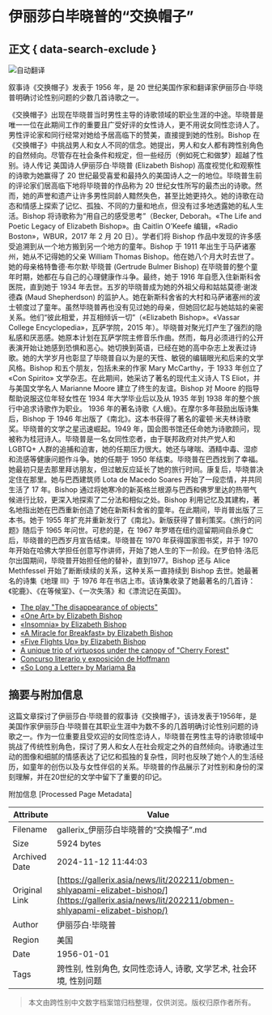 # 伊丽莎白毕晓普的“交换帽子”

## 正文 { data-search-exclude }


![自动翻译](https://cdn.gallerix.asia/x/src/var/gtrans48.png)

叙事诗《交换帽子》发表于 1956 年，是 20 世纪美国作家和翻译家伊丽莎白·毕晓普明确讨论性别问题的少数几首诗歌之一。

《交换帽子》出现在毕晓普当时男性主导的诗歌领域的职业生涯的中途。毕晓普是唯一一位在此期间工作的重要且广受好评的女性诗人，更不用说女同性恋诗人了。男性评论家和同行经常对她给予居高临下的赞美，直接提到她的性别。Bishop 在《交换帽子》中挑战男人和女人不同的信念。她提出，男人和女人都有跨性别角色的自然倾向。尽管存在社会条件和规定，但一些经历（例如死亡和做梦）超越了性别。诗人传记 美国诗人伊丽莎白·毕晓普 (Elizabeth Bishop) 高度视觉化和观察性的诗歌为她赢得了 20 世纪最受喜爱和最持久的美国诗人之一的地位。毕晓普生前的评论家们居高临下地将毕晓普的作品称为 20 世纪女性所写的最杰出的诗歌。然而，她的声誉和遗产让许多男性同龄人黯然失色，甚至比她更持久。她的诗歌在动态和情感上探索了记忆、孤独、不同的力量和地点，但没有过多地透露她的私人生活。Bishop 将诗歌称为“用自己的感受思考”（Becker, Deborah。«The Life and Poetic Legacy of Elizabeth Bishop»。由 Caitlin O’Keefe 编辑，«Radio Boston»，WBUR，2017 年 2 月 20 日）。学者们将 Bishop 作品中发现的许多感受追溯到从一个地方搬到另一个地方的童年。Bishop 于 1911 年出生于马萨诸塞州，她从不记得她的父亲 William Thomas Bishop。他在她八个月大时去世了。她的母亲格特鲁德·布尔默·毕晓普 (Gertrude Bulmer Bishop) 在毕晓普的整个童年时期，她都在与自己的心理健康作斗争。最终，她于 1916 年自愿入住新斯科舍医院，直到她于 1934 年去世。五岁的毕晓普成为她的外祖父母和姑姑莫德·谢泼德森 (Maud Shepherdson) 的监护人。她在新斯科舍省的大村和马萨诸塞州的波士顿度过了童年。虽然毕晓普再也没有见过她的母亲，但她回忆起与她姑姑的亲密关系。他们“彼此相爱，并互相倾诉一切”（«Elizabeth Bishop»。«Vassar College Encyclopedia»，瓦萨学院，2015 年）。毕晓普对聚光灯产生了强烈的隐私感和厌恶感。她原本计划在瓦萨学院主修音乐作曲。然而，每月必须进行的公开表演开始让她感到恐惧和恶心。她切换到英语，已经在她的高中杂志上发表过诗歌。她的大学岁月也彰显了毕晓普自以为是的天性、敏锐的编辑眼光和后来的文学风格。Bishop 和五个朋友，包括未来的作家 Mary McCarthy，于 1933 年创立了 «Con Spirito» 文学杂志。在此期间，她采访了著名的现代主义诗人 TS Eliot，并与美国文学名人 Marianne Moore 建立了终生的友谊。Bishop 对 Moore 的指导帮助说服这位年轻女性在 1934 年大学毕业后以及从 1935 年到 1938 年的整个旅行中追求诗歌作为职业。 1936 年的著名诗歌《人蛾》。在摩尔多年鼓励出版诗集后，Bishop 于 1946 年出版了《南北》。这本书获得了著名的霍顿·米夫林诗歌奖。毕晓普的文学之星迅速崛起。1949 年，国会图书馆还任命她为诗歌顾问，现被称为桂冠诗人。毕晓普是一名女同性恋者，由于联邦政府对共产党人和 LGBTQ+ 人群的追捕和迫害，她的任期压力很大。她还与哮喘、酒精中毒、湿疹和流感等健康问题作斗争。她的任期于 1950 年结束。毕晓普在巴西找到了幸福。她最初只是去那里拜访朋友，但过敏反应延长了她的旅行时间。康复后，毕晓普决定住在那里。她与巴西建筑师 Lota de Macedo Soares 开始了一段恋情，并共同生活了 17 年。Bishop 通过将她寒冷的新英格兰根源与巴西和佛罗里达的热带气候进行比较，更深入地探索了二分法和相似之处。Bishop 利用记忆及其建构，著名地指出她在巴西重新创造了她在新斯科舍省的童年。在此期间，毕肖普出版了三本书。她于 1955 年扩充并重新发行了《南北》。新版获得了普利策奖。《旅行的问题》随后于 1965 年问世。可悲的是，在 1967 年罗塔在纽约逗留期间自杀身亡后，毕晓普的巴西岁月宣告结束。毕晓普在 1970 年获得国家图书奖，并于 1970 年开始在哈佛大学担任创意写作讲师，开始了她人生的下一阶段。在罗伯特·洛厄尔出国期间，毕晓普开始担任他的替补，直到1977。Bishop 还与 Alice Methfessel 开始了断断续续的关系，这种关系一直持续到 Bishop 去世。她最著名的诗集《地理 III》于 1976 年在书店上市。该诗集收录了她最著名的几首诗：《驼鹿》、《在等候室》、《一次失落》和《漂流记在英国》。

- [The play "The disappearance of objects"](/pr/spektakl-ischeznovenie-predmetov/)
- [«One Art» by Elizabeth Bishop](/news/lit/201701/odno-iskusstvo-elizabet-bishop/)
- [«Insomnia» by Elizabeth Bishop](/news/lit/202212/bessonnica-elizabet-bishop/)
- [«A Miracle for Breakfast» by Elizabeth Bishop](/news/lit/201711/chudo-na-zavtrak-elizabet-bishop/)
- [«Five Flights Up» by Elizabeth Bishop](/news/lit/201611/pyat-poletov-vverx-elizabet-bishop/)
- [A unique trio of virtuosos under the canopy of "Cherry Forest"](/news/music/201606/unikalnoe-trio-virtuozov-pod-senyu-chereshnevogo-lesa/)
- [Concurso literario y exposición de Hoffmann](/news/music/201701/literaturnyy-konkurs-i-vystavka-k-dnyu-rozhdeniya-gofmana/)
- [«So Long a Letter» by Mariama Ba](/news/lit/202303/takoe-dlinnoe-pismo-mariamy-ba/)

## 摘要与附加信息

<!-- tcd_abstract -->
这篇文章探讨了伊丽莎白·毕晓普的叙事诗《交换帽子》，该诗发表于1956年，是美国作家伊丽莎白·毕晓普在其职业生涯中为数不多的几首明确讨论性别问题的诗歌之一。作为一位重要且受欢迎的女同性恋诗人，毕晓普在男性主导的诗歌领域中挑战了传统性别角色，探讨了男人和女人在社会规定之外的自然倾向。诗歌通过生动的图像和细腻的情感表达了记忆和孤独的复杂性，同时也反映了她个人的生活经历，如童年的创伤以及与女性伴侣的关系。毕晓普的作品展示了对性别和身份的深刻理解，并在20世纪的文学中留下了重要的印记。
<!-- tcd_abstract_end -->

附加信息 [Processed Page Metadata]

| Attribute       | Value                                  |
|-----------------|----------------------------------------|
| Filename        | gallerix_伊丽莎白毕晓普的“交换帽子”.md                             |
| Size            | 5924 bytes                           |
| Archived Date   | 2024-11-12 11:44:03                             |
| Original Link   | [https://gallerix.asia/news/lit/202211/obmen-shlyapami-elizabet-bishop/](https://gallerix.asia/news/lit/202211/obmen-shlyapami-elizabet-bishop/)                       |
| Author          | 伊丽莎白·毕晓普                               |
| Region          | 美国                               |
| Date            | 1956-01-01                                 |
| Tags            | 跨性别, 性别角色, 女同性恋诗人, 诗歌, 文学艺术, 社会环境, 性别问题                                 |
>
> 本文由跨性别中文数字档案馆归档整理，仅供浏览。版权归原作者所有。
>